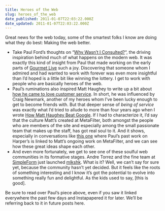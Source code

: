 ```yaml
---
title: Heroes of the Web
slug: heroes_of_the_web
date_published: 2011-01-07T22:03:22.000Z
date_updated: 2011-01-07T22:03:22.000Z
---
```


Great news for the web today, some of the smartest folks I know are doing what they do best: Making the web better.

- Take Paul Ford’s thoughts on “[Why Wasn’t I Consulted?](http://www.ftrain.com/wwic.html)“, the driving inspiration behind much of what happens on the modern web. It was exactly this kind of insight from Paul that made working on the early parts of [Gourmet Live](http://dashes.com/anil/2010/09/gourmet-live-and-rewarding-experiences.html) such a joy. Discovering that someone whom I admired and had wanted to work with forever was even more insightful than I’d hoped is a little bit like winning the lottery. I get to work with people who are basically heroes of the web.
- Paul’s ruminations also inspired Matt Haughey to write up a bit about [how he came to love customer service](http://metatalk.metafilter.com/20206/WWIC#850207). In short, he was influenced by Craig Newmark, another of my heroes whom I’ve been lucky enough to get to become friends with. But that deeper sense of *being of service* was exactly what I’d tried to allude to more than four years ago when I wrote [How Matt Haughey Beat Google](http://dashes.com/anil/2006/12/matt-haughey-beat-google.html). If I had to characterize it, I’d say that the culture Matt’s created at MetaFilter, both amongst the people who are members of the site and especially among the small passionate team that makes up the staff, has got real soul to it. And it shows, especially in conversations like [this one](http://modadmin.boutotcom.com/2010/02/10/harpers-and-metafilter-magazines-and-communities/) where Paul’s past work on Harper’s is linked to Matt’s ongoing work on MetaFilter, and we can see how these great ideas shape each other.
- And even more fortunately, we get to see one of these soulful web communities in its formative stages. Andre Torrez and the fine team at [SimpleForm](http://simpleform.com/) just launched [mlkshk](http://mlkshk.com/). What is it? Well, we can’t say for sure yet, because the community hasn’t yet decided. But it feels like the roots of something interesting and I know it’s got the potential to evolve into something really fun and delightful. As the kids used to say, [this is good].

Be sure to read over Paul’s piece above, even if you saw it linked everywhere the past few days and Instapapered it for later. We’ll be referring back to it in future posts here.
